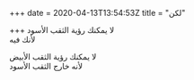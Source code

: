 +++
date = 2020-04-13T13:54:53Z
title = "لكن"

+++ 
لا يمكنك رؤية الثقب الأسود   
لأنك فيه   
   
لا يمكنك رؤية الثقب الأبيض   
لأنه خارج الثقب الأسود